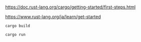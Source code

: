 #

https://doc.rust-lang.org/cargo/getting-started/first-steps.html

https://www.rust-lang.org/ja/learn/get-started

```
cargo build
```

```
cargo run
```
